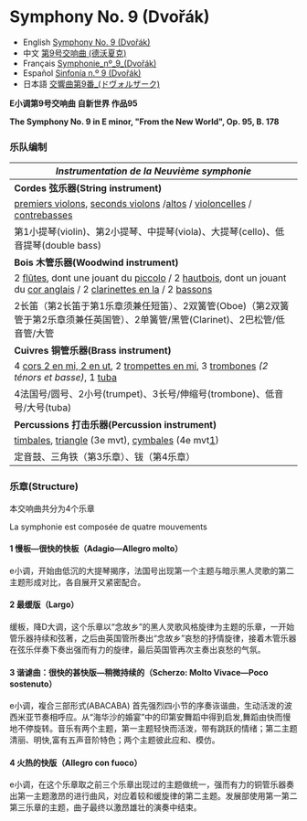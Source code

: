 # Symphony No. 9 (Dvořák)

- English [Symphony No. 9 (Dvořák)](https://en.wikipedia.org/wiki/Symphony_No._9_(Dvořák))
- 中文 [第9号交响曲 (德沃夏克)](https://zh.wikipedia.org/wiki/第9號交響曲_(德沃夏克))
- Français [Symphonie_nº_9_(Dvořák)](https://fr.wikipedia.org/wiki/Symphonie_nº_9_(Dvořák))
- Español [Sinfonía n.º 9 (Dvořák)](https://es.wikipedia.org/wiki/Sinfonía_n.º_9_(Dvořák))
- 日本語 [交響曲第9番_(ドヴォルザーク)](https://ja.wikipedia.org/wiki/交響曲第9番_(ドヴォルザーク))

**E小调第9号交响曲 自新世界 作品95**

**The Symphony No. 9 in E minor, "From the New World", Op. 95, B. 178**

### 乐队编制
| *Instrumentation de la Neuvième symphonie*                   |
| ------------------------------------------------------------ |
| **Cordes 弦乐器(String instrument)**                         |
| [premiers violons](https://fr.wikipedia.org/wiki/Violon), [seconds violons](https://fr.wikipedia.org/wiki/Second_violon) /[altos](https://fr.wikipedia.org/wiki/Alto_(violon)) / [violoncelles](https://fr.wikipedia.org/wiki/Violoncelle) / [contrebasses](https://fr.wikipedia.org/wiki/Contrebasse) |
| 第1小提琴(violin)、第2小提琴、中提琴(viola)、大提琴(cello)、低音提琴(double bass) |
| **Bois 木管乐器(Woodwind instrument)**                       |
| 2 [flûtes](https://fr.wikipedia.org/wiki/Flûte_traversière), dont une jouant du [piccolo](https://fr.wikipedia.org/wiki/Piccolo_(musique)) / 2 [hautbois](https://fr.wikipedia.org/wiki/Hautbois), dont un jouant du [cor anglais](https://fr.wikipedia.org/wiki/Cor_anglais) / 2 [clarinettes en la](https://fr.wikipedia.org/wiki/Clarinette) / 2 [bassons](https://fr.wikipedia.org/wiki/Basson) |
| 2长笛（第2长笛于第1乐章须兼任短笛）、2双簧管(Oboe)（第2双簧管于第2乐章须兼任英国管）、2单簧管/黑管(Clarinet)、2巴松管/低音管/大管 |
| **Cuivres 铜管乐器(Brass instrument)**                       |
| 4 [cors 2 en mi, 2 en ut](https://fr.wikipedia.org/wiki/Cor_d'harmonie), 2 [trompettes en mi](https://fr.wikipedia.org/wiki/Trompette_(instrument)), 3 [trombones](https://fr.wikipedia.org/wiki/Trombone_(instrument)) *(2 ténors et basse)*, 1 [tuba](https://fr.wikipedia.org/wiki/Tuba_(musique)) |
| 4法国号/圆号、2小号(trumpet)、3长号/伸缩号(trombone)、低音号/大号(tuba) |
| **Percussions 打击乐器(Percussion instrument)**              |
| [timbales](https://fr.wikipedia.org/wiki/Timbales_(musique_classique)), [triangle](https://fr.wikipedia.org/wiki/Triangle_(musique)) (3e mvt), [cymbales](https://fr.wikipedia.org/wiki/Cymbale) (4e mvt[1](https://fr.wikipedia.org/wiki/Symphonie_nº_9_(Dvořák)#cite_note-1)) |
| 定音鼓、三角铁（第3乐章）、钹（第4乐章）                     |

### 乐章(Structure)
本交响曲共分为4个乐章

La symphonie est composée de quatre mouvements

#### 1 慢板—很快的快板（Adagio—Allegro molto）
e小调，开始由低沉的大提琴揭序，法国号出现第一个主题与暗示黑人灵歌的第二主题形成对比，各自展开又紧密配合。
#### 2 最缓版（Largo）
缓板，降D大调，这个乐章以“念故乡”的黑人灵歌风格旋律为主题的乐章，一开始管乐器持续和弦著，之后由英国管所奏出“念故乡”哀愁的抒情旋律，接着木管乐器在弦乐伴奏下奏出强而有力的旋律，最后英国管再次主奏出哀愁的气氛。
#### 3 谐谑曲：很快的甚快版—稍微持续的（Scherzo: Molto Vivace—Poco sostenuto）
e小调，複合三部形式(ABACABA) 首先强烈四小节的序奏诙谐曲，生动活泼的波西米亚节奏相呼应。从“海华沙的婚宴”中的印第安舞蹈中得到启发,舞蹈由快而慢地不停旋转。音乐有两个主题，第一主题轻快而活泼，带有跳跃的情绪；第二主题清丽、明快,富有五声音阶特色；两个主题彼此应和、模仿。
#### 4 火热的快版（Allegro con fuoco）
e小调，在这个乐章取之前三个乐章出现过的主题做统一，强而有力的铜管乐器奏出第一主题激昂的进行曲风，对应着较和缓旋律的第二主题。发展部使用第一第二第三乐章的主题，曲子最终以激昂雄壮的演奏中结束。
